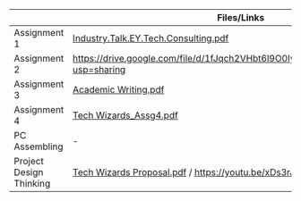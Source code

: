 |                |Files/Links                         |Reflection                         |
|----------------|-------------------------------|-----------------------------|
|Assignment 1|[Industry.Talk.EY.Tech.Consulting.pdf](https://github.com/user-attachments/files/18558097/Industry.Talk.EY.Tech.Consulting.pdf)|[](https://github.com/user-attachments/files/18573288/ReflectionAssg1.pdf)            |The talk provided valuable insights into the significance and impact of SAP in today's world. SAP enables organizations to integrate their data into a unified system, streamlining operations, reducing manual efforts, and allowing employees to focus on strategic planning. Additionally, the insights gained from SAP help businesses identify weaknesses and enhance efficiency. This underscores the crucial role of SAP in ensuring seamless and effective production. The speakers from EY Consulting highlighted the importance of a growth-oriented mindset for fresh graduates and employees, as adaptability and continuous learning are essential in the evolving ICT landscape. Curiosity drives individuals to stay updated on emerging technologies like cloud solutions and blockchain, equipping them with the knowledge to shape the future. Therefore, prioritizing both personal and professional development is key to remaining relevant and valuable in the ICT industry.
|Assignment 2| https://drive.google.com/file/d/1fJqch2VHbt6l9O0Iyh8p4al5WYoepm1N/view?usp=sharing |            |
|Assignment 3|[Academic Writing.pdf](https://github.com/user-attachments/files/18558117/Academic.Writing.pdf)|[](https://github.com/user-attachments/files/18573290/ReflectionAssg3.pdf)|
|Assignment 4| [Tech Wizards_Assg4.pdf](https://github.com/user-attachments/files/18601481/Tech.Wizards_Assg4.pdf) |[](https://github.com/user-attachments/files/18573292/ReflectionAssg4.pdf)|
|PC Assembling| - |[](https://github.com/user-attachments/files/18573295/ReflectionPC.pdf)|
|Project Design Thinking|[Tech Wizards Proposal.pdf](https://github.com/user-attachments/files/18558180/Tech.Wizards.Proposal.pdf) / https://youtu.be/xDs3rJtNVoQ|[](https://github.com/user-attachments/files/18573296/ReflectionDTP.pdf)|
